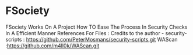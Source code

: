 # FSociety
FSociety Works On A Project How TO Ease The Process In Security Checks In A Efficient Manner
References For Files :
Credits to the author -
security-scripts : https://github.com/PeterMosmans/security-scripts.git
WAScan :https://github.com/m4ll0k/WAScan.git

